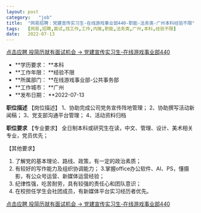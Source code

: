 ```yaml
---
layout:	post
category:	"job"
title:	"网易招聘：党建宣传实习生-在线游戏事业部440-职能-法务类-广州本科经验不限"
tags:	[网易,招聘,面试,找工作,工作,内推,职能,法务类,广州,本科,经验不限]
date:	2022-07-13
---
```


[点击应聘 投简历就有面试机会 -> 党建宣传实习生-在线游戏事业部440](http://mobile.bole.netease.com/bole/boleDetail?id=37625&employeeId=346f03c3cda5f04c&key=all)



- **学历要求： **本科
- **工作年限： **经验不限
- **所属部门： **在线游戏事业部-公共事务部
- **工作城市： **广州
- **发布日期： **2022-07-13



**职位描述**
【岗位描述】
1、协助完成公司党务宣传阵地管理；
2、协助撰写活动新闻稿；
3、党支部沟通平台管理；
4、活动资料归档



**职位要求**
【专业要求】
全日制本科或研究生在读，中文、管理、设计、美术相关专业，党员优先；

【其他要求】
1. 了解党的基本理论、路线、政策，有一定的政治素质；
2. 有较好的写作能力及组织协调能力；
3.掌握office办公软件、AI、PS，懂摄影，有公众号运营、新媒体运营经验；
4. 纪律性强，吃苦耐劳，具有较强的责任心和团队意识；
5. 在校担任学生会社团成员，有新媒体平台实习经历者优先。



[点击应聘 投简历就有面试机会 -> 党建宣传实习生-在线游戏事业部440](http://mobile.bole.netease.com/bole/boleDetail?id=37625&employeeId=346f03c3cda5f04c&key=all)
